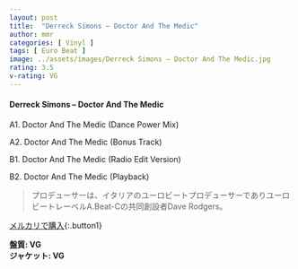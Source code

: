 ```yaml
---
layout: post
title:  "Derreck Simons – Doctor And The Medic"
author: mmr
categories: [ Vinyl ]
tags: [ Euro Beat ]
image: ../assets/images/Derreck Simons – Doctor And The Medic.jpg
rating: 3.5
v-rating: VG
---
```


#### Derreck Simons – Doctor And The Medic

A1. Doctor And The Medic (Dance Power Mix)

A2. Doctor And The Medic (Bonus Track)

B1. Doctor And The Medic (Radio Edit Version)

B2. Doctor And The Medic (Playback)

> プロデューサーは、イタリアのユーロビートプロデューサーでありユーロビートレーベルA.Beat-Cの共同創設者Dave Rodgers。


[メルカリで購入](https://jp.mercari.com/item/m37328991093){:.button1}

<div class="mt-4 mb-4 d-flex align-items-center">
<strong class="mr-1">盤質: VG</strong>
</div>
<div class="mt-4 mb-4 d-flex align-items-center">
<strong class="mr-1">ジャケット: VG</strong>
</div>
